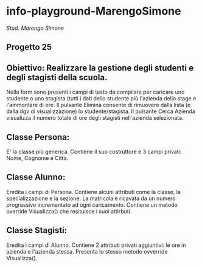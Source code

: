 # info-playground-MarengoSimone

_Stud. Marengo Simone_

## Progetto 25
## Obiettivo: Realizzare la gestione degli studenti e degli stagisti della scuola. 
Nella form sono presenti i campi di testo da compilare per caricare uno studente o uno stagista (tutti i dati dello studente più l'azienda dello stage e l'ammontare di ore. Il pulsante
Elimina consente di rimuovere dalla lista (e dalla dgv di visualizzazione) lo studente/stagista. Il pulsante Cerca Azienda visualizza il numero totale di ore degli stagisti nell'azienda
selezionata.

## Classe Persona:
E' la classe più generica. Contiene il suo costruttore e 3 campi privati: Nome, Cognome e Città.  

## Classe Alunno:
Eredita i campi di Persona. Contiene alcuni attributi come la classe, la specializzazione e la sezione. La matricola è ricavata da un numero progressivo incrementato ad ogni caricamento.
Contiene un metodo override Visualizza() che resituisce i suoi attirbuti.

## Classe Stagisti:
Eredita i campi di Alunno. Contiene 2 attributi privati aggiuntivi: le ore in azienda e l'azienda stessa. Presenta lo stesso metodo ovverride Visualizza().
